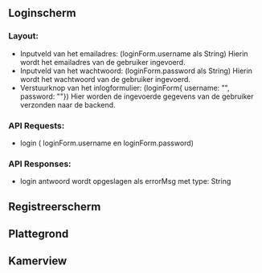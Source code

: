 ## Loginscherm
### Layout:

  - Inputveld van het emailadres:  (loginForm.username als String)
    Hierin wordt het emailadres van de gebruiker ingevoerd. 
  - Inputveld van het wachtwoord: (loginForm.password als String)
    Hierin wordt het wachtwoord van de gebruiker ingevoerd.
  - Verstuurknop van het inlogformulier: (loginForm{ username: "", password: ""})
    Hier worden de ingevoerde gegevens van de gebruiker verzonden naar de backend.
### API Requests:   

  - login ( loginForm.username en loginForm.password)
### API Responses:

  - login antwoord wordt opgeslagen als errorMsg met type: String 

## Registreerscherm



## Plattegrond




## Kamerview


